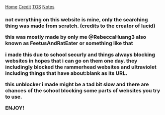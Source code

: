<div class="topnav">
  <a class="active" href="index.html">Home</a>
  <a href="Credit.html">Credit</a>
  <a href="Terms.html">TOS</a>
  <a href="README.html">Notes</a>
</div>

<div style="padding-left:16px">
</div>


  
</body>
</html>


<!DOCTYPE HTML!>

<body>
<div class="message">

<h3><span>not everything on this website is mine, only the searching thing was made from scratch. (credits to the creator of lucid)
</span>
  
<span>  this was mostly made by only me @RebeccaHuang3 also known as FeetusAndRatEater or something like that                      </span>

  <span>i made this due to school securly and things always blocking websites in hopes that i can go on them one day. they includingly blocked the rammerhead websites and ultraviolet including things that have about:blank as its URL.                          </span>

  <span>this unblocker i made might be a tad bit slow and there are chances of the school blocking some parts of websites you try to use.                     
  </span>

  ENJOY!

</h3>

</div>
<style>

  
message a{
font-family:'Quicksans', sans serif;
  font size: 20px;


  
}
  body{

background-color:rgb(255, 213, 196);

  }
  </style>
</body>
  
